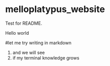 # melloplatypus_website


Test for README.

Hello world

#let me try writing in markdown


1. and we will see
2. if my terminal knowledge grows
